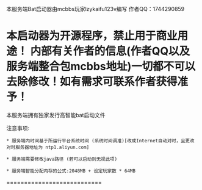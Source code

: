 本服务端Bat启动器由mcbbs玩家lzykaifu123v编写
作者QQ：1744290859

本启动器为开源程序，禁止用于商业用途！
内部有关作者的信息(作者QQ以及服务端整合包mcbbs地址)一切都不可以去除修改！如有需求可联系作者获得准予！
===========================
本服务端拥有独家发行高智能bat启动文件

注意事项:

	* 服务端内时间基于所运行平台系统时间 (系统时间调准)[改成Internet自动对时，且更改对时服务器地址为 ntp1.aliyun.com]

	* 服务端需要修改java路径 (若可以启动则无视此项)

	* 服务端智能分配内存的公式:2048MB + 设定玩家数 * 64MB
===========================
